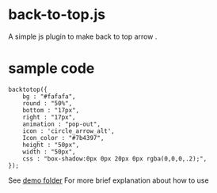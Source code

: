 # back-to-top.js
A simple js plugin to make back to top arrow .


# sample code

```
backtotop({
	bg : "#fafafa",
	round : "50%",
	bottom : "17px",
	right : "17px",
	animation : "pop-out",
	icon : 'circle_arrow_alt',
	Icon_color : "#7b4397",
	height : "50px",
	width : "50px",
	css : "box-shadow:0px 0px 20px 0px rgba(0,0,0,.2);",
});
```

See [demo folder](https://github.com/Master-Genius-code/back-to-top.js/tree/main/demo)
For more brief explanation about how to use
